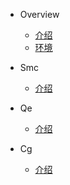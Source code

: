 - Overview
  - [介绍](overview/Into.md)
  - [环境](overview/Env.md)

- Smc
  - [介绍](smc/Into.md)

- Qe
  - [介绍](qe/Into.md)

- Cg
  - [介绍](cg/Into.md)
